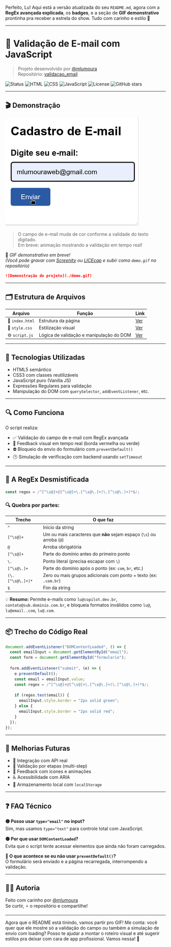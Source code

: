 Perfeito, Lu! Aqui está a versão atualizada do seu `README.md`, agora com a **RegEx avançada explicada**, os **badges**, e a seção de **GIF demonstrativo** prontinha pra receber a estrela do show. Tudo com carinho e estilo 💅

---

# 📧 Validação de E-mail com JavaScript

> Projeto desenvolvido por [@mlumoura](https://github.com/mlumoura)  
> Repositório: [validacao_email](https://github.com/mlumoura/validacao_email)

![Status](https://img.shields.io/badge/status-em%20desenvolvimento-yellow)
![HTML](https://img.shields.io/badge/HTML5-%23E34F26.svg?&logo=html5&logoColor=white)
![CSS](https://img.shields.io/badge/CSS3-%231572B6.svg?&logo=css3&logoColor=white)
![JavaScript](https://img.shields.io/badge/JavaScript-%23F7DF1E.svg?&logo=javascript&logoColor=black)
![License](https://img.shields.io/github/license/mlumoura/validacao_email)
![GitHub stars](https://img.shields.io/github/stars/mlumoura/validacao_email?style=social)

---

## 🎬 Demonstração

![Demonstração do projeto](./demo.gif)

> O campo de e-mail muda de cor conforme a validade do texto digitado.  
> Em breve: animação mostrando a validação em tempo real!

📸 *GIF demonstrativo em breve!*  
*(Você pode gravar com [Screenity](https://chrome.google.com/webstore/detail/screenity-screen-recorder/) ou [LICEcap](https://www.cockos.com/licecap/) e subir como `demo.gif` no repositório)*

```markdown
![Demonstração do projeto](./demo.gif)
```

---

## 🗂️ Estrutura de Arquivos

| Arquivo        | Função                                      | Link |
|----------------|---------------------------------------------|------|
| 📄 `index.html` | Estrutura da página                         | [Ver](https://github.com/mlumoura/validacao_email/blob/main/index.html) |
| 🎨 `style.css`  | Estilização visual                          | [Ver](https://github.com/mlumoura/validacao_email/blob/main/style.css) |
| ⚙️ `script.js`  | Lógica de validação e manipulação do DOM    | [Ver](https://github.com/mlumoura/validacao_email/blob/main/script.js) |

---

## 🧠 Tecnologias Utilizadas

- HTML5 semântico  
- CSS3 com classes reutilizáveis  
- JavaScript puro (Vanilla JS)  
- Expressões Regulares para validação  
- Manipulação do DOM com `querySelector`, `addEventListener`, etc.

---

## 🔍 Como Funciona

O script realiza:

- ✅ Validação do campo de e-mail com RegEx avançada  
- 🔄 Feedback visual em tempo real (borda vermelha ou verde)  
- ⛔ Bloqueio do envio do formulário com `preventDefault()`  
- 🕒 Simulação de verificação com backend usando `setTimeout`

---

## 🧪 A RegEx Desmistificada

```js
const regex = /^[^\s@]+@[^\s@]+\.[^\s@\.]+(\.[^\s@\.]+)*$/;
```

### 🔍 Quebra por partes:

| Trecho                    | O que faz                                                                 |
|---------------------------|---------------------------------------------------------------------------|
| `^`                       | Início da string                                                          |
| `[^\s@]+`                 | Um ou mais caracteres que **não** sejam espaço (`\s`) ou arroba (`@`)     |
| `@`                       | Arroba obrigatória                                                        |
| `[^\s@]+`                 | Parte do domínio antes do primeiro ponto                                  |
| `\.`                      | Ponto literal (precisa escapar com `\`)                                   |
| `[^\s@\.]+`               | Parte do domínio após o ponto (ex: `com`, `br`, etc.)                     |
| `(\.[^\s@\.]+)*`          | Zero ou mais grupos adicionais com ponto + texto (ex: `.com.br`)         |
| `$`                       | Fim da string                                                             |

💡 **Resumo:** Permite e-mails como `lu@copilot.dev.br`, `contato@sub.dominio.com.br`, e bloqueia formatos inválidos como `lu@`, `lu@email..com`, `lu@.com`.

---

## 📦 Trecho do Código Real

```js
document.addEventListener("DOMContentLoaded", () => {
  const emailInput = document.getElementById("email");
  const form = document.getElementById("formulario");

  form.addEventListener("submit", (e) => {
    e.preventDefault();
    const email = emailInput.value;
    const regex = /^[^\s@]+@[^\s@]+\.[^\s@\.]+(\.[^\s@\.]+)*$/;

    if (regex.test(email)) {
      emailInput.style.border = "2px solid green";
    } else {
      emailInput.style.border = "2px solid red";
    }
  });
});
```

---

## 🚀 Melhorias Futuras

- 🔗 Integração com API real  
- 🧩 Validação por etapas (multi-step)  
- 🧠 Feedback com ícones e animações  
- ♿ Acessibilidade com ARIA  
- 💾 Armazenamento local com `localStorage`

---

## ❓ FAQ Técnico

**🟡 Posso usar `type="email"` no input?**  
Sim, mas usamos `type="text"` para controle total com JavaScript.

**🟢 Por que usar `DOMContentLoaded`?**  
Evita que o script tente acessar elementos que ainda não foram carregados.

**🔴 O que acontece se eu não usar `preventDefault()`?**  
O formulário será enviado e a página recarregada, interrompendo a validação.

---

## 👩‍💻 Autoria

Feito com carinho por [@mlumoura](https://github.com/mlumoura)  
Se curtir, ⭐ o repositório e compartilhe!

---

Agora que o README está tinindo, vamos partir pro GIF! Me conta: você quer que ele mostre só a validação do campo ou também a simulação de envio com loading? Posso te ajudar a montar o roteiro visual e até sugerir estilos pra deixar com cara de app profissional. Vamos nessa! 💙

